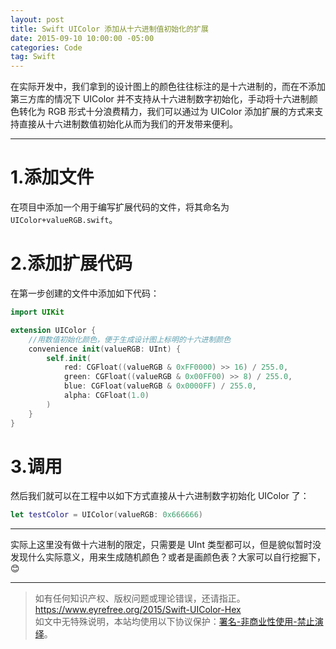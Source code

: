 ```yaml
---
layout: post
title: Swift UIColor 添加从十六进制值初始化的扩展
date: 2015-09-10 10:00:00 -05:00
categories: Code
tag: Swift
---
```


在实际开发中，我们拿到的设计图上的颜色往往标注的是十六进制的，而在不添加第三方库的情况下 UIColor 并不支持从十六进制数字初始化，手动将十六进制颜色转化为 RGB 形式十分浪费精力，我们可以通过为 UIColor 添加扩展的方式来支持直接从十六进制数值初始化从而为我们的开发带来便利。

---
# 1.添加文件
在项目中添加一个用于编写扩展代码的文件，将其命名为 `UIColor+valueRGB.swift`。

# 2.添加扩展代码
在第一步创建的文件中添加如下代码：
```swift
import UIKit

extension UIColor {
    //用数值初始化颜色，便于生成设计图上标明的十六进制颜色
    convenience init(valueRGB: UInt) {
        self.init(
            red: CGFloat((valueRGB & 0xFF0000) >> 16) / 255.0,
            green: CGFloat((valueRGB & 0x00FF00) >> 8) / 255.0,
            blue: CGFloat(valueRGB & 0x0000FF) / 255.0,
            alpha: CGFloat(1.0)
        )
    }
}
```

# 3.调用
然后我们就可以在工程中以如下方式直接从十六进制数字初始化 UIColor 了：
```swift
let testColor = UIColor(valueRGB: 0x666666)
```

---
实际上这里没有做十六进制的限定，只需要是 UInt 类型都可以，但是貌似暂时没发现什么实际意义，用来生成随机颜色？或者是画颜色表？大家可以自行挖掘下，😊

---

> 如有任何知识产权、版权问题或理论错误，还请指正。   
> https://www.eyrefree.org/2015/Swift-UIColor-Hex   
> 如文中无特殊说明，本站均使用以下协议保护：[署名-非商业性使用-禁止演绎](http://creativecommons.org/licenses/by-nc-nd/3.0/cn/)。   
